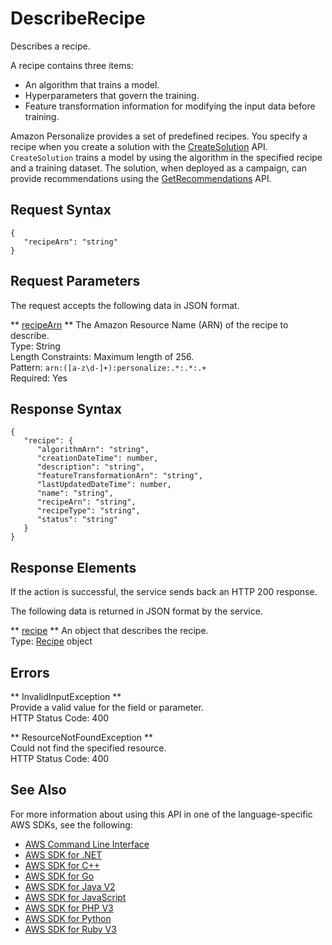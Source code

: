 # DescribeRecipe<a name="API_DescribeRecipe"></a>

Describes a recipe\.

A recipe contains three items:
+ An algorithm that trains a model\.
+ Hyperparameters that govern the training\.
+ Feature transformation information for modifying the input data before training\.

Amazon Personalize provides a set of predefined recipes\. You specify a recipe when you create a solution with the [CreateSolution](https://docs.aws.amazon.com/personalize/latest/dg/API_CreateSolution.html) API\. `CreateSolution` trains a model by using the algorithm in the specified recipe and a training dataset\. The solution, when deployed as a campaign, can provide recommendations using the [GetRecommendations](https://docs.aws.amazon.com/personalize/latest/dg/API_RS_GetRecommendations.html) API\.

## Request Syntax<a name="API_DescribeRecipe_RequestSyntax"></a>

```
{
   "recipeArn": "string"
}
```

## Request Parameters<a name="API_DescribeRecipe_RequestParameters"></a>

The request accepts the following data in JSON format\.

 ** [recipeArn](#API_DescribeRecipe_RequestSyntax) **   <a name="personalize-DescribeRecipe-request-recipeArn"></a>
The Amazon Resource Name \(ARN\) of the recipe to describe\.  
Type: String  
Length Constraints: Maximum length of 256\.  
Pattern: `arn:([a-z\d-]+):personalize:.*:.*:.+`   
Required: Yes

## Response Syntax<a name="API_DescribeRecipe_ResponseSyntax"></a>

```
{
   "recipe": { 
      "algorithmArn": "string",
      "creationDateTime": number,
      "description": "string",
      "featureTransformationArn": "string",
      "lastUpdatedDateTime": number,
      "name": "string",
      "recipeArn": "string",
      "recipeType": "string",
      "status": "string"
   }
}
```

## Response Elements<a name="API_DescribeRecipe_ResponseElements"></a>

If the action is successful, the service sends back an HTTP 200 response\.

The following data is returned in JSON format by the service\.

 ** [recipe](#API_DescribeRecipe_ResponseSyntax) **   <a name="personalize-DescribeRecipe-response-recipe"></a>
An object that describes the recipe\.  
Type: [Recipe](API_Recipe.md) object

## Errors<a name="API_DescribeRecipe_Errors"></a>

 ** InvalidInputException **   
Provide a valid value for the field or parameter\.  
HTTP Status Code: 400

 ** ResourceNotFoundException **   
Could not find the specified resource\.  
HTTP Status Code: 400

## See Also<a name="API_DescribeRecipe_SeeAlso"></a>

For more information about using this API in one of the language\-specific AWS SDKs, see the following:
+  [AWS Command Line Interface](https://docs.aws.amazon.com/goto/aws-cli/personalize-2018-05-22/DescribeRecipe) 
+  [AWS SDK for \.NET](https://docs.aws.amazon.com/goto/DotNetSDKV3/personalize-2018-05-22/DescribeRecipe) 
+  [AWS SDK for C\+\+](https://docs.aws.amazon.com/goto/SdkForCpp/personalize-2018-05-22/DescribeRecipe) 
+  [AWS SDK for Go](https://docs.aws.amazon.com/goto/SdkForGoV1/personalize-2018-05-22/DescribeRecipe) 
+  [AWS SDK for Java V2](https://docs.aws.amazon.com/goto/SdkForJavaV2/personalize-2018-05-22/DescribeRecipe) 
+  [AWS SDK for JavaScript](https://docs.aws.amazon.com/goto/AWSJavaScriptSDK/personalize-2018-05-22/DescribeRecipe) 
+  [AWS SDK for PHP V3](https://docs.aws.amazon.com/goto/SdkForPHPV3/personalize-2018-05-22/DescribeRecipe) 
+  [AWS SDK for Python](https://docs.aws.amazon.com/goto/boto3/personalize-2018-05-22/DescribeRecipe) 
+  [AWS SDK for Ruby V3](https://docs.aws.amazon.com/goto/SdkForRubyV3/personalize-2018-05-22/DescribeRecipe) 